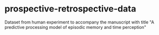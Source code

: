 # prospective-retrospective-data
Dataset from human experiment to accompany the manuscript with title "A predictive processing model of episodic memory and time perception"
